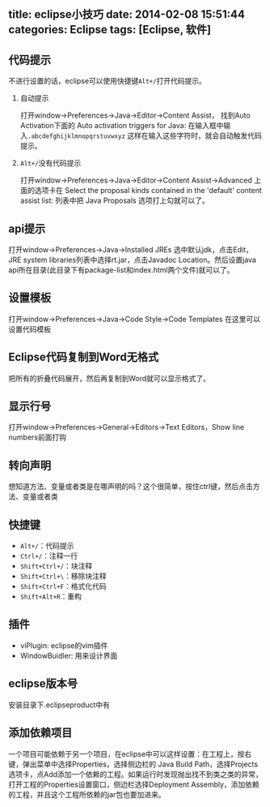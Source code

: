 title: eclipse小技巧
date: 2014-02-08 15:51:44
categories: Eclipse
tags: [Eclipse, 软件]
---
## 代码提示

不进行设置的话，eclipse可以使用快捷键`Alt+/`打开代码提示。

1. 自动提示

    打开window->Preferences->Java->Editor->Content Assist， 找到Auto Activation下面的 Auto activation triggers for Java: 在输入框中输入`.abcdefghijklmnopqrstuvwxyz` 这样在输入这些字符时，就会自动触发代码提示。

2. `Alt+/`没有代码提示

    打开window->Preferences->Java->Editor->Content Assist->Advanced   上面的选项卡在 Select the proposal kinds contained in the 'default' content assist list: 列表中把 Java Proposals 选项打上勾就可以了。

<!-- more -->

## api提示

打开window->Preferences->Java->Installed JREs
选中默认jdk，点击Edit，JRE system libraries列表中选择rt.jar，点击Javadoc Location。然后设置java api所在目录(此目录下有package-list和index.html两个文件)就可以了。

## 设置模板

打开window->Preferences->Java->Code Style->Code Templates
在这里可以设置代码模板

## Eclipse代码复制到Word无格式

把所有的折叠代码展开，然后再复制到Word就可以显示格式了。

## 显示行号

打开window->Preferences->General->Editors->Text Editors，Show line numbers前面打钩

## 转向声明

想知道方法、变量或者类是在哪声明的吗？这个很简单，按住ctrl键，然后点击方法、变量或者类

## 快捷键

- `Alt+/`：代码提示
- `Ctrl+/`：注释一行
- `Shift+Ctrl+/`：块注释
- `Shift+Ctrl+\`：移除块注释
- `Shift+Ctrl+F`：格式化代码
- `Shift+Alt+R`：重构

## 插件

- viPlugin: eclipse的vim插件
- WindowBuidler: 用来设计界面

## eclipse版本号

安装目录下.eclipseproduct中有

## 添加依赖项目

一个项目可能依赖于另一个项目，在eclipse中可以这样设置：在工程上，按右键，弹出菜单中选择Properties，选择侧边栏的 Java Build Path，选择Projects选项卡，点Add添加一个依赖的工程。如果运行时发现抛出找不到类之类的异常，打开工程的Properties设置窗口，侧边栏选择Deployment Assembly，添加依赖的工程，并且这个工程所依赖的jar包也要加进来。

